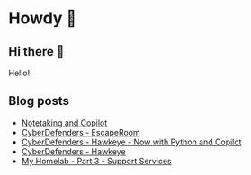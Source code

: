 # Howdy 🤠

## Hi there 👋

Hello!

## Blog posts
<!-- BLOG-POST-LIST:START -->
- [Notetaking and Copilot](https://blog.rmtph.one/posts/Notetaking_and_Copilot/)
- [CyberDefenders - EscapeRoom](https://blog.rmtph.one/posts/CyberDefenders_EscapeRoom/)
- [CyberDefenders - Hawkeye - Now with Python and Copilot](https://blog.rmtph.one/posts/CyberDefenders_Hawkeye_with_Python_and_Copilot/)
- [CyberDefenders - Hawkeye](https://blog.rmtph.one/posts/CyberDefenders_Hawkeye/)
- [My Homelab - Part 3 - Support Services](https://blog.rmtph.one/posts/My_Homelab_Part_3/)
<!-- BLOG-POST-LIST:END -->
